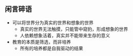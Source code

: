 ## 闲言碎语

- 可以将世界分为真实的世界和想象的世界
  - 真实的世界无法触摸，只能管中窥豹，形成想象的世界
  - 人依赖想象活着，真实并不能带来生存的意义
- 教育的本质是筛选，而非培养
  - 所有的培养都是自我驱动的结果
